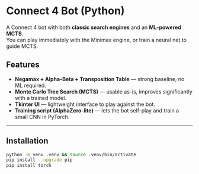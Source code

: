 # Connect 4 Bot (Python)

A Connect 4 bot with both **classic search engines** and an **ML-powered MCTS**.  
You can play immediately with the Minimax engine, or train a neural net to guide MCTS.

## Features
- **Negamax + Alpha-Beta + Transposition Table** — strong baseline, no ML required.  
- **Monte Carlo Tree Search (MCTS)** — usable as-is, improves significantly with a trained model.  
- **Tkinter UI** — lightweight interface to play against the bot.  
- **Training script (AlphaZero-lite)** — lets the bot self-play and train a small CNN in PyTorch.  

---

## Installation
```bash
python -m venv .venv && source .venv/bin/activate
pip install --upgrade pip
pip install torch
